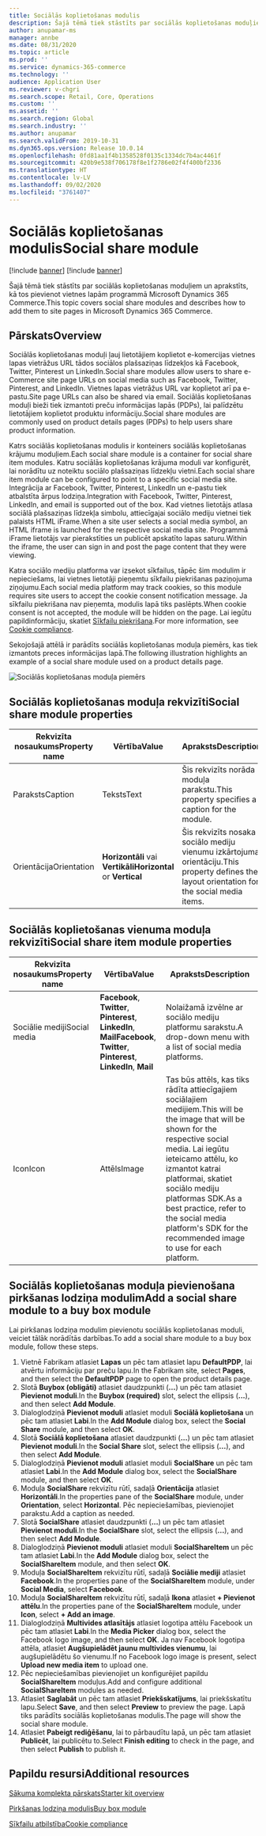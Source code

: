 ```yaml
---
title: Sociālās koplietošanas modulis
description: Šajā tēmā tiek stāstīts par sociālās koplietošanas moduļiem un aprakstīts, kā tos pievienot vietnes lapām programmā Microsoft Dynamics 365 Commerce.
author: anupamar-ms
manager: annbe
ms.date: 08/31/2020
ms.topic: article
ms.prod: ''
ms.service: dynamics-365-commerce
ms.technology: ''
audience: Application User
ms.reviewer: v-chgri
ms.search.scope: Retail, Core, Operations
ms.custom: ''
ms.assetid: ''
ms.search.region: Global
ms.search.industry: ''
ms.author: anupamar
ms.search.validFrom: 2019-10-31
ms.dyn365.ops.version: Release 10.0.14
ms.openlocfilehash: 0fd81aa1f4b1358528f0135c1334dc7b4ac4461f
ms.sourcegitcommit: 420b9e538f706178f8e1f2786e02f4f400bf2336
ms.translationtype: HT
ms.contentlocale: lv-LV
ms.lasthandoff: 09/02/2020
ms.locfileid: "3761407"
---
```

# <a name="social-share-module"></a><span data-ttu-id="82677-103">Sociālās koplietošanas modulis</span><span class="sxs-lookup"><span data-stu-id="82677-103">Social share module</span></span>

[!include [banner](includes/banner.md)]
[!include [banner](includes/preview-banner.md)]

<span data-ttu-id="82677-104">Šajā tēmā tiek stāstīts par sociālās koplietošanas moduļiem un aprakstīts, kā tos pievienot vietnes lapām programmā Microsoft Dynamics 365 Commerce.</span><span class="sxs-lookup"><span data-stu-id="82677-104">This topic covers social share modules and describes how to add them to site pages in Microsoft Dynamics 365 Commerce.</span></span>

## <a name="overview"></a><span data-ttu-id="82677-105">Pārskats</span><span class="sxs-lookup"><span data-stu-id="82677-105">Overview</span></span>

<span data-ttu-id="82677-106">Sociālās koplietošanas moduļi ļauj lietotājiem koplietot e-komercijas vietnes lapas vietrāžus URL tādos sociālos plašsaziņas līdzekļos kā Facebook, Twitter, Pinterest un LinkedIn.</span><span class="sxs-lookup"><span data-stu-id="82677-106">Social share modules allow users to share e-Commerce site page URLs on social media such as Facebook, Twitter, Pinterest, and LinkedIn.</span></span> <span data-ttu-id="82677-107">Vietnes lapas vietrāžus URL var koplietot arī pa e-pastu.</span><span class="sxs-lookup"><span data-stu-id="82677-107">Site page URLs can also be shared via email.</span></span> <span data-ttu-id="82677-108">Sociālās koplietošanas moduļi bieži tiek izmantoti preču informācijas lapās (PDPs), lai palīdzētu lietotājiem koplietot produktu informāciju.</span><span class="sxs-lookup"><span data-stu-id="82677-108">Social share modules are commonly used on product details pages (PDPs) to help users share product information.</span></span>

<span data-ttu-id="82677-109">Katrs sociālās koplietošanas modulis ir konteiners sociālās koplietošanas krājumu moduļiem.</span><span class="sxs-lookup"><span data-stu-id="82677-109">Each social share module is a container for social share item modules.</span></span> <span data-ttu-id="82677-110">Katru sociālās koplietošanas krājuma moduli var konfigurēt, lai norādītu uz noteiktu sociālo plašsaziņas līdzekļu vietni.</span><span class="sxs-lookup"><span data-stu-id="82677-110">Each social share item module can be configured to point to a specific social media site.</span></span> <span data-ttu-id="82677-111">Integrācija ar Facebook, Twitter, Pinterest, LinkedIn un e-pastu tiek atbalstīta ārpus lodziņa.</span><span class="sxs-lookup"><span data-stu-id="82677-111">Integration with Facebook, Twitter, Pinterest, LinkedIn, and email is supported out of the box.</span></span> <span data-ttu-id="82677-112">Kad vietnes lietotājs atlasa sociālā plašsaziņas līdzekļa simbolu, attiecīgajai sociālo mediju vietnei tiek palaists HTML iFrame.</span><span class="sxs-lookup"><span data-stu-id="82677-112">When a site user selects a social media symbol, an HTML iframe is launched for the respective social media site.</span></span> <span data-ttu-id="82677-113">Programmā iFrame lietotājs var pierakstīties un publicēt apskatīto lapas saturu.</span><span class="sxs-lookup"><span data-stu-id="82677-113">Within the iframe, the user can sign in and post the page content that they were viewing.</span></span>

<span data-ttu-id="82677-114">Katra sociālo mediju platforma var izsekot sīkfailus, tāpēc šim modulim ir nepieciešams, lai vietnes lietotāji pieņemtu sīkfailu piekrišanas paziņojuma ziņojumu.</span><span class="sxs-lookup"><span data-stu-id="82677-114">Each social media platform may track cookies, so this module requires site users to accept the cookie consent notification message.</span></span> <span data-ttu-id="82677-115">Ja sīkfailu piekrišana nav pieņemta, modulis lapā tiks paslēpts.</span><span class="sxs-lookup"><span data-stu-id="82677-115">When cookie consent is not accepted, the module will be hidden on the page.</span></span> <span data-ttu-id="82677-116">Lai iegūtu papildinformāciju, skatiet [Sīkfailu piekrišana](cookie-compliance.md).</span><span class="sxs-lookup"><span data-stu-id="82677-116">For more information, see [Cookie compliance](cookie-compliance.md).</span></span>

<span data-ttu-id="82677-117">Sekojošajā attēlā ir parādīts sociālās koplietošanas moduļa piemērs, kas tiek izmantots preces informācijas lapā.</span><span class="sxs-lookup"><span data-stu-id="82677-117">The following illustration highlights an example of a social share module used on a product details page.</span></span>

![Sociālās koplietošanas moduļa piemērs](./media/ecommerce-socialshare.png)

## <a name="social-share-module-properties"></a><span data-ttu-id="82677-119">Sociālās koplietošanas moduļa rekvizīti</span><span class="sxs-lookup"><span data-stu-id="82677-119">Social share module properties</span></span>

| <span data-ttu-id="82677-120">Rekvizīta nosaukums</span><span class="sxs-lookup"><span data-stu-id="82677-120">Property name</span></span>             | <span data-ttu-id="82677-121">Vērtība</span><span class="sxs-lookup"><span data-stu-id="82677-121">Value</span></span>                 | <span data-ttu-id="82677-122">Apraksts</span><span class="sxs-lookup"><span data-stu-id="82677-122">Description</span></span> |
|---------------------------|-----------------------|-------------|
| <span data-ttu-id="82677-123">Paraksts</span><span class="sxs-lookup"><span data-stu-id="82677-123">Caption</span></span>                  | <span data-ttu-id="82677-124">Teksts</span><span class="sxs-lookup"><span data-stu-id="82677-124">Text</span></span> | <span data-ttu-id="82677-125">Šis rekvizīts norāda moduļa parakstu.</span><span class="sxs-lookup"><span data-stu-id="82677-125">This property specifies a caption for the module.</span></span> |
| <span data-ttu-id="82677-126">Orientācija</span><span class="sxs-lookup"><span data-stu-id="82677-126">Orientation</span></span> | <span data-ttu-id="82677-127">**Horizontāli** vai **Vertikāli**</span><span class="sxs-lookup"><span data-stu-id="82677-127">**Horizontal** or **Vertical**</span></span>  | <span data-ttu-id="82677-128">Šis rekvizīts nosaka sociālo mediju vienumu izkārtojuma orientāciju.</span><span class="sxs-lookup"><span data-stu-id="82677-128">This property defines the layout orientation for the social media items.</span></span> |

## <a name="social-share-item-module-properties"></a><span data-ttu-id="82677-129">Sociālās koplietošanas vienuma moduļa rekvizīti</span><span class="sxs-lookup"><span data-stu-id="82677-129">Social share item module properties</span></span>
| <span data-ttu-id="82677-130">Rekvizīta nosaukums</span><span class="sxs-lookup"><span data-stu-id="82677-130">Property name</span></span>             | <span data-ttu-id="82677-131">Vērtība</span><span class="sxs-lookup"><span data-stu-id="82677-131">Value</span></span>                 | <span data-ttu-id="82677-132">Apraksts</span><span class="sxs-lookup"><span data-stu-id="82677-132">Description</span></span> |
|---------------------------|-----------------------|-------------|
| <span data-ttu-id="82677-133">Sociālie mediji</span><span class="sxs-lookup"><span data-stu-id="82677-133">Social media</span></span>              | <span data-ttu-id="82677-134">**Facebook**, **Twitter**, **Pinterest**, **LinkedIn**, **Mail**</span><span class="sxs-lookup"><span data-stu-id="82677-134">**Facebook**, **Twitter**, **Pinterest**, **LinkedIn**, **Mail**</span></span> | <span data-ttu-id="82677-135">Nolaižamā izvēlne ar sociālo mediju platformu sarakstu.</span><span class="sxs-lookup"><span data-stu-id="82677-135">A drop-down menu with a list of social media platforms.</span></span> |
| <span data-ttu-id="82677-136">Icon</span><span class="sxs-lookup"><span data-stu-id="82677-136">Icon</span></span> |<span data-ttu-id="82677-137">Attēls</span><span class="sxs-lookup"><span data-stu-id="82677-137">Image</span></span>    | <span data-ttu-id="82677-138">Tas būs attēls, kas tiks rādīta attiecīgajiem sociālajiem medijiem.</span><span class="sxs-lookup"><span data-stu-id="82677-138">This will be the image that will be shown for the respective social media.</span></span> <span data-ttu-id="82677-139">Lai iegūtu ieteicamo attēlu, ko izmantot katrai platformai, skatiet sociālo mediju platformas SDK.</span><span class="sxs-lookup"><span data-stu-id="82677-139">As a best practice, refer to the social media platform's SDK for the recommended image to use for each platform.</span></span> |

## <a name="add-a-social-share-module-to-a-buy-box-module"></a><span data-ttu-id="82677-140">Sociālās koplietošanas moduļa pievienošana pirkšanas lodziņa modulim</span><span class="sxs-lookup"><span data-stu-id="82677-140">Add a social share module to a buy box module</span></span>

<span data-ttu-id="82677-141">Lai pirkšanas lodziņa modulim pievienotu sociālās koplietošanas moduli, veiciet tālāk norādītās darbības.</span><span class="sxs-lookup"><span data-stu-id="82677-141">To add a social share module to a buy box module, follow these steps.</span></span>

1. <span data-ttu-id="82677-142">Vietnē Fabrikam atlasiet **Lapas** un pēc tam atlasiet lapu **DefaultPDP**, lai atvērtu informāciju par preču lapu.</span><span class="sxs-lookup"><span data-stu-id="82677-142">In the Fabrikam site, select **Pages**, and then select the **DefaultPDP** page to open the product details page.</span></span> 
1. <span data-ttu-id="82677-143">Slotā **Buybox (obligāti)** atlasiet daudzpunkti (**...**) un pēc tam atlasiet **Pievienot moduli**.</span><span class="sxs-lookup"><span data-stu-id="82677-143">In the **Buybox (required)** slot, select the ellipsis (**...**), and then select **Add Module**.</span></span>
1. <span data-ttu-id="82677-144">Dialoglodziņā **Pievienot moduli** atlasiet moduli **Sociālā koplietošana** un pēc tam atlasiet **Labi**.</span><span class="sxs-lookup"><span data-stu-id="82677-144">In the **Add Module** dialog box, select the **Social Share** module, and then select **OK**.</span></span>
1. <span data-ttu-id="82677-145">Slotā **Sociālā koplietošana** atlasiet daudzpunkti (**...**) un pēc tam atlasiet **Pievienot moduli**.</span><span class="sxs-lookup"><span data-stu-id="82677-145">In the **Social Share** slot, select the ellipsis (**...**), and then select **Add Module**.</span></span>
1. <span data-ttu-id="82677-146">Dialoglodziņā **Pievienot moduli** atlasiet moduli **SocialShare** un pēc tam atlasiet **Labi**.</span><span class="sxs-lookup"><span data-stu-id="82677-146">In the **Add Module** dialog box, select the **SocialShare** module, and then select **OK**.</span></span>
1. <span data-ttu-id="82677-147">Moduļa **SocialShare** rekvizītu rūtī, sadaļā **Orientācija** atlasiet **Horizontāli**.</span><span class="sxs-lookup"><span data-stu-id="82677-147">In the properties pane of the **SocialShare** module, under **Orientation**, select **Horizontal**.</span></span> <span data-ttu-id="82677-148">Pēc nepieciešamības, pievienojiet parakstu.</span><span class="sxs-lookup"><span data-stu-id="82677-148">Add a caption as needed.</span></span>
1. <span data-ttu-id="82677-149">Slotā **SocialShare** atlasiet daudzpunkti (**...**) un pēc tam atlasiet **Pievienot moduli**.</span><span class="sxs-lookup"><span data-stu-id="82677-149">In the **SocialShare** slot, select the ellipsis (**...**), and then select **Add Module**.</span></span>
1. <span data-ttu-id="82677-150">Dialoglodziņā **Pievienot moduli** atlasiet moduli **SocialShareItem** un pēc tam atlasiet **Labi**.</span><span class="sxs-lookup"><span data-stu-id="82677-150">In the **Add Module** dialog box, select the **SocialShareItem** module, and then select **OK**.</span></span>
1. <span data-ttu-id="82677-151">Moduļa **SocialShareItem** rekvizītu rūtī, sadaļā **Sociālie mediji** atlasiet **Facebook**.</span><span class="sxs-lookup"><span data-stu-id="82677-151">In the properties pane of the **SocialShareItem** module, under **Social Media**, select **Facebook**.</span></span>
1. <span data-ttu-id="82677-152">Moduļa **SocialShareItem** rekvizītu rūtī, sadaļā **Ikona** atlasiet **+ Pievienot attēlu**.</span><span class="sxs-lookup"><span data-stu-id="82677-152">In the properties pane of the **SocialShareItem** module, under **Icon**, select **+ Add an image**.</span></span>
1. <span data-ttu-id="82677-153">Dialoglodziņā **Multivides atlasītājs** atlasiet logotipa attēlu Facebook un pēc tam atlasiet **Labi**.</span><span class="sxs-lookup"><span data-stu-id="82677-153">In the **Media Picker** dialog box, select the Facebook logo image, and then select **OK**.</span></span> <span data-ttu-id="82677-154">Ja nav Facebook logotipa attēla, atlasiet **Augšupielādēt jaunu multivides vienumu**, lai augšupielādētu šo vienumu.</span><span class="sxs-lookup"><span data-stu-id="82677-154">If no Facebook logo image is present, select **Upload new media item** to upload one.</span></span>
1. <span data-ttu-id="82677-155">Pēc nepieciešamības pievienojiet un konfigurējiet papildu **SocialShareItem** moduļus.</span><span class="sxs-lookup"><span data-stu-id="82677-155">Add and configure additional **SocialShareItem** modules as needed.</span></span>
1. <span data-ttu-id="82677-156">Atlasiet **Saglabāt** un pēc tam atlasiet **Priekšskatījums**, lai priekšskatītu lapu.</span><span class="sxs-lookup"><span data-stu-id="82677-156">Select **Save**, and then select **Preview** to preview the page.</span></span> <span data-ttu-id="82677-157">Lapā tiks parādīts sociālās koplietošanas modulis.</span><span class="sxs-lookup"><span data-stu-id="82677-157">The page will show the social share module.</span></span>
1. <span data-ttu-id="82677-158">Atlasiet **Pabeigt rediģēšanu**, lai to pārbaudītu lapā, un pēc tam atlasiet **Publicēt**, lai publicētu to.</span><span class="sxs-lookup"><span data-stu-id="82677-158">Select **Finish editing** to check in the page, and then select **Publish** to publish it.</span></span>

## <a name="additional-resources"></a><span data-ttu-id="82677-159">Papildu resursi</span><span class="sxs-lookup"><span data-stu-id="82677-159">Additional resources</span></span>

[<span data-ttu-id="82677-160">Sākuma komplekta pārskats</span><span class="sxs-lookup"><span data-stu-id="82677-160">Starter kit overview</span></span>](starter-kit-overview.md)

[<span data-ttu-id="82677-161">Pirkšanas lodziņa modulis</span><span class="sxs-lookup"><span data-stu-id="82677-161">Buy box module</span></span>](add-buy-box.md)

[<span data-ttu-id="82677-162">Sīkfailu atbilstība</span><span class="sxs-lookup"><span data-stu-id="82677-162">Cookie compliance</span></span>](cookie-compliance.md)
